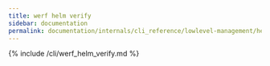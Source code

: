 ```yaml
---
title: werf helm verify
sidebar: documentation
permalink: documentation/internals/cli_reference/lowlevel-management/helm/verify.html
---
```


{% include /cli/werf_helm_verify.md %}
